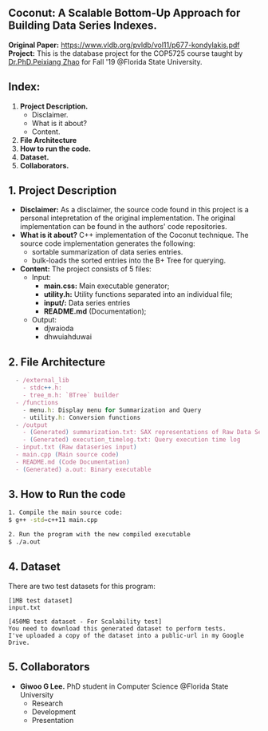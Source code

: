 ## Coconut: A Scalable Bottom-Up Approach for Building Data Series Indexes.

**Original Paper:** https://www.vldb.org/pvldb/vol11/p677-kondylakis.pdf
<br>
**Project:** This is the database project for the COP5725 course taught by [Dr.PhD.Peixiang Zhao](http://www.cs.fsu.edu/~zhao/) for Fall '19 @Florida State University.

## Index:

1. **Project Description.**
   - Disclaimer.
   - What is it about?
   - Content.
2. **File Architecture**
3. **How to run the code.**
4. **Dataset.**
5. **Collaborators.**

## 1. Project Description

- **Disclaimer:** As a disclaimer, the source code found in this project is a personal intepretation of the original implementation. The original implementation can be found in the authors' code repositories.
- **What is it about?** C++ implementation of the Coconut technique. The source code implementation generates the following:
  - sortable summarization of data series entries.
  - bulk-loads the sorted entries into the B+ Tree for querying.
- **Content:** The project consists of 5 files:
  - Input:
    - **main.css:** Main executable generator;
    - **utility.h:** Utility functions separated into an individual file;
    - **input/:** Data series entries
    - **README.md** (Documentation);
  - Output:
    - djwaioda
    - dhwuiahduwai

## 2. File Architecture

```js
  - /external_lib
    - stdc++.h:
    - tree_m.h: `BTree` builder
  - /functions
    - menu.h: Display menu for Summarization and Query
    - utility.h: Conversion functions
  - /output
    - (Generated) summarization.txt: SAX representations of Raw Data Series
    - (Generated) execution_timelog.txt: Query execution time log
  - input.txt (Raw dataseries input)
  - main.cpp (Main source code)
  - README.md (Code Documentation)
  - (Generated) a.out: Binary executable
```

## 3. How to Run the code

```bash
1. Compile the main source code:
$ g++ -std=c++11 main.cpp
```

```bash
2. Run the program with the new compiled executable
$ ./a.out
```

## 4. Dataset

There are two test datasets for this program:

```
[1MB test dataset]
input.txt
```

```
[450MB test dataset - For Scalability test]
You need to download this generated dataset to perform tests.
I've uploaded a copy of the dataset into a public-url in my Google Drive.

```

## 5. Collaborators

- **Giwoo G Lee.** PhD student in Computer Science @Florida State University
  - Research
  - Development
  - Presentation
